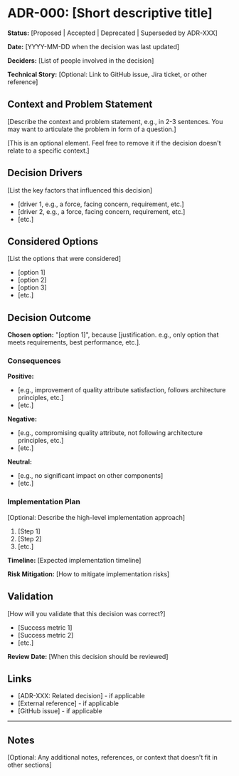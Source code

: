 # ADR-000: [Short descriptive title]

**Status:** [Proposed | Accepted | Deprecated | Superseded by ADR-XXX]

**Date:** [YYYY-MM-DD when the decision was last updated]

**Deciders:** [List of people involved in the decision]

**Technical Story:** [Optional: Link to GitHub issue, Jira ticket, or other reference]

## Context and Problem Statement

[Describe the context and problem statement, e.g., in 2-3 sentences. You may want to articulate the problem in form of a question.]

[This is an optional element. Feel free to remove it if the decision doesn't relate to a specific context.]

## Decision Drivers

[List the key factors that influenced this decision]

* [driver 1, e.g., a force, facing concern, requirement, etc.]
* [driver 2, e.g., a force, facing concern, requirement, etc.]
* [etc.]

## Considered Options

[List the options that were considered]

* [option 1]
* [option 2]
* [option 3]
* [etc.]

## Decision Outcome

**Chosen option:** "[option 1]", because [justification. e.g., only option that meets requirements, best performance, etc.].

### Consequences

**Positive:**
* [e.g., improvement of quality attribute satisfaction, follows architecture principles, etc.]
* [etc.]

**Negative:**
* [e.g., compromising quality attribute, not following architecture principles, etc.]
* [etc.]

**Neutral:**
* [e.g., no significant impact on other components]
* [etc.]

### Implementation Plan

[Optional: Describe the high-level implementation approach]

1. [Step 1]
2. [Step 2]
3. [etc.]

**Timeline:** [Expected implementation timeline]

**Risk Mitigation:** [How to mitigate implementation risks]

## Validation

[How will you validate that this decision was correct?]

* [Success metric 1]
* [Success metric 2]
* [etc.]

**Review Date:** [When this decision should be reviewed]

## Links

* [ADR-XXX: Related decision] - if applicable
* [External reference] - if applicable
* [GitHub issue] - if applicable

---

## Notes

[Optional: Any additional notes, references, or context that doesn't fit in other sections]